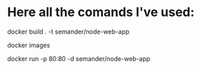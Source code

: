 # Here all the comands I've used:

docker build . -t semander/node-web-app

docker images

docker run -p 80:80 -d semander/node-web-app

